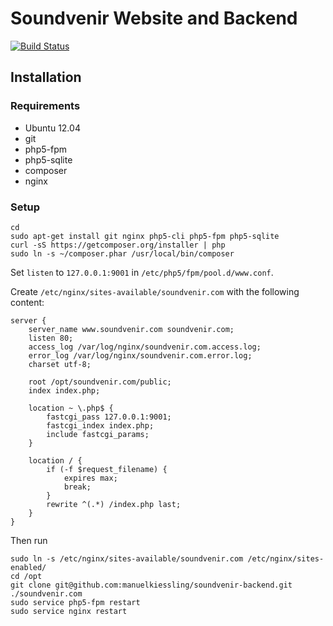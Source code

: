 # Soundvenir Website and Backend

[![Build Status](https://travis-ci.org/manuelkiessling/soundvenir-backend.png?branch=master)](https://travis-ci.org/manuelkiessling/soundvenir-backend)

## Installation

### Requirements

* Ubuntu 12.04
* git
* php5-fpm
* php5-sqlite
* composer
* nginx

### Setup

    cd
    sudo apt-get install git nginx php5-cli php5-fpm php5-sqlite
    curl -sS https://getcomposer.org/installer | php
    sudo ln -s ~/composer.phar /usr/local/bin/composer

Set `listen` to `127.0.0.1:9001` in `/etc/php5/fpm/pool.d/www.conf`.

Create `/etc/nginx/sites-available/soundvenir.com` with the following content:

    server {
        server_name www.soundvenir.com soundvenir.com;
        listen 80;
        access_log /var/log/nginx/soundvenir.com.access.log;
        error_log /var/log/nginx/soundvenir.com.error.log;
        charset utf-8;
    
        root /opt/soundvenir.com/public;
        index index.php;
    
        location ~ \.php$ {
            fastcgi_pass 127.0.0.1:9001;
            fastcgi_index index.php;
            include fastcgi_params;
        }
    
        location / {
            if (-f $request_filename) {
                expires max;
                break;
            }
            rewrite ^(.*) /index.php last;
        }
    }

Then run

    sudo ln -s /etc/nginx/sites-available/soundvenir.com /etc/nginx/sites-enabled/
    cd /opt
    git clone git@github.com:manuelkiessling/soundvenir-backend.git ./soundvenir.com
    sudo service php5-fpm restart
    sudo service nginx restart

